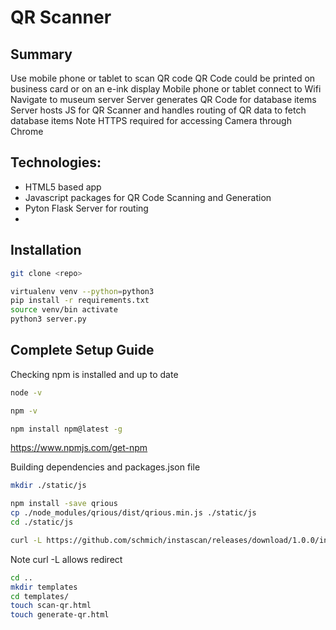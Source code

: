 
# QR Scanner

## Summary

Use mobile phone or tablet to scan QR code
QR Code could be printed on business card or on an e-ink display
Mobile phone or tablet connect to Wifi
Navigate to museum server
Server generates QR Code for database items
Server hosts JS for QR Scanner and handles routing of QR data to fetch database items
Note HTTPS required for accessing Camera through Chrome

## Technologies:

+ HTML5 based app
+ Javascript packages for QR Code Scanning and Generation
+ Pyton Flask Server for routing
+ 

## Installation

```bash
git clone <repo>

virtualenv venv --python=python3
pip install -r requirements.txt
source venv/bin activate
python3 server.py

```

## Complete Setup Guide

Checking npm is installed and up to date
```bash
node -v

npm -v

npm install npm@latest -g

```
https://www.npmjs.com/get-npm

Building dependencies and packages.json file


```bash
mkdir ./static/js

```

``` bash
npm install -save qrious
cp ./node_modules/qrious/dist/qrious.min.js ./static/js
cd ./static/js

curl -L https://github.com/schmich/instascan/releases/download/1.0.0/instascan.min.js --output instascan.min.js
```
Note curl -L allows redirect


```bash
cd ..
mkdir templates
cd templates/
touch scan-qr.html
touch generate-qr.html

```

